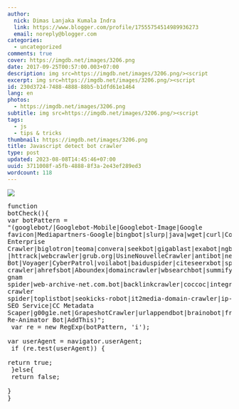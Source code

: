 ```yaml
---
author:
  nick: Dimas Lanjaka Kumala Indra
  link: https://www.blogger.com/profile/17555754514989936273
  email: noreply@blogger.com
categories:
  - uncategorized
comments: true
cover: https://imgdb.net/images/3206.png
date: 2017-09-25T00:57:00.003+07:00
description: img src=https://imgdb.net/images/3206.png/><script
excerpt: img src=https://imgdb.net/images/3206.png/><script
id: 230d3724-7488-4888-88b5-b1dfd61e1464
lang: en
photos:
  - https://imgdb.net/images/3206.png
subtitle: img src=https://imgdb.net/images/3206.png/><script
tags:
  - js
  - tips & tricks
thumbnail: https://imgdb.net/images/3206.png
title: Javascript detect bot crawler
type: post
updated: 2023-08-08T14:45:46+07:00
uuid: 3711008f-a5fb-4888-8f3a-2e43ef289ed3
wordcount: 118
---
```


<img src="https://imgdb.net/images/3206.png"><script src="https://gist.github.com/dimaslanjaka/ba44b7ab76ccd5b6d49b29fa7f34e48e.js"></script><noscript><pre>function botCheck(){<br>var botPattern = "(googlebot\/|Googlebot-Mobile|Googlebot-Image|Google favicon|Mediapartners-Google|bingbot|slurp|java|wget|curl|Commons-HttpClient|Python-urllib|libwww|httpunit|nutch|phpcrawl|msnbot|jyxobot|FAST-WebCrawler|FAST Enterprise Crawler|biglotron|teoma|convera|seekbot|gigablast|exabot|ngbot|ia_archiver|GingerCrawler|webmon |httrack|webcrawler|grub.org|UsineNouvelleCrawler|antibot|netresearchserver|speedy|fluffy|bibnum.bnf|findlink|msrbot|panscient|yacybot|AISearchBot|IOI|ips-agent|tagoobot|MJ12bot|dotbot|woriobot|yanga|buzzbot|mlbot|yandexbot|purebot|Linguee Bot|Voyager|CyberPatrol|voilabot|baiduspider|citeseerxbot|spbot|twengabot|postrank|turnitinbot|scribdbot|page2rss|sitebot|linkdex|Adidxbot|blekkobot|ezooms|dotbot|Mail.RU_Bot|discobot|heritrix|findthatfile|europarchive.org|NerdByNature.Bot|sistrix crawler|ahrefsbot|Aboundex|domaincrawler|wbsearchbot|summify|ccbot|edisterbot|seznambot|ec2linkfinder|gslfbot|aihitbot|intelium_bot|facebookexternalhit|yeti|RetrevoPageAnalyzer|lb-spider|sogou|lssbot|careerbot|wotbox|wocbot|ichiro|DuckDuckBot|lssrocketcrawler|drupact|webcompanycrawler|acoonbot|openindexspider|gnam gnam spider|web-archive-net.com.bot|backlinkcrawler|coccoc|integromedb|content crawler spider|toplistbot|seokicks-robot|it2media-domain-crawler|ip-web-crawler.com|siteexplorer.info|elisabot|proximic|changedetection|blexbot|arabot|WeSEE:Search|niki-bot|CrystalSemanticsBot|rogerbot|360Spider|psbot|InterfaxScanBot|Lipperhey SEO Service|CC Metadata Scaper|g00g1e.net|GrapeshotCrawler|urlappendbot|brainobot|fr-crawler|binlar|SimpleCrawler|Livelapbot|Twitterbot|cXensebot|smtbot|bnf.fr_bot|A6-Indexer|ADmantX|Facebot|Twitterbot|OrangeBot|memorybot|AdvBot|MegaIndex|SemanticScholarBot|ltx71|nerdybot|xovibot|BUbiNG|Qwantify|archive.org_bot|Applebot|TweetmemeBot|crawler4j|findxbot|SemrushBot|yoozBot|lipperhey|y!j-asr|Domain Re-Animator Bot|AddThis)";<br>          var re = new RegExp(botPattern, 'i');<br>          var userAgent = navigator.userAgent;<br>          if (re.test(userAgent)) {<br>              return true;<br>          }else{<br>            return false;<br>          }<br>}</pre></noscript>